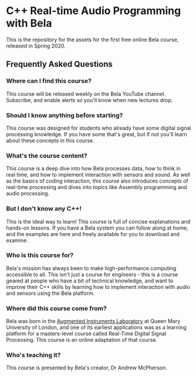 # C++ Real-time Audio Programming with Bela

This is the repository for the assets for the first free online Bela course, released in Spring 2020.

## Frequently Asked Questions

### Where can I find this course?
This course will be released weekly on the Bela YouTube channel. Subscribe, and enable alerts so you'll know when new lectures drop.

### Should I know anything before starting?
This course was designed for students who already have some digital signal processing knowledge. If you have some that's great, but if not you'll learn about these concepts in this course.

### What's the course content?
This course is a deep dive into how Bela processes data, how to think in real time, and how to implement interaction with sensors and sound. As well as the basics of coding interaction, this course also introduces concepts of real-time processing and dives into topics like Assembly programming and audio processing.

### But I don't know any C++!
This is the ideal way to learn! This course is full of concise explanations and hands-on lessons. If you have a Bela system you can follow along at home, and the examples are here and freely available for you to download and examine.

### Who is this course for?
Bela's mission has always been to make high-performance computing accessible to all. This isn't just a course for engineers - this is a course geared at people who have a bit of technical knowledge, and want to improve their C++ skills by learning how to implement interaction with audio and sensors using the Bela platform.

### Where did this course come from?
Bela was born in the [Augmented Instruments Laboratory](http://instrumentslab.org) at Queen Mary University of London, and one of its earliest applications was as a learning platform for a masters-level course called Real-Time Digital Signal Processing. This course is an online adaptation of that course. 

### Who's teaching it?
This course is presented by Bela's creator, Dr Andrew McPherson. 
